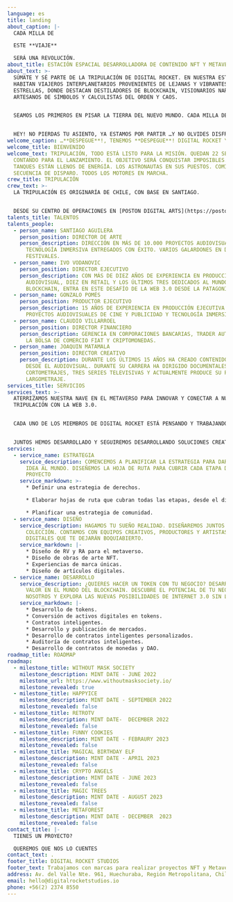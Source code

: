 ```yaml
---
language: es
title: landing
about_caption: |-
  CADA MILLA DE

  ESTE **VIAJE**

  SERÁ UNA REVOLUCIÓN.
about_title: ESTACIÓN ESPACIAL DESARROLLADORA DE CONTENIDO NFT Y METAVERSO
about_text: >-
  SÚMATE Y SÉ PARTE DE LA TRIPULACIÓN DE DIGITAL ROCKET. EN NUESTRA ESTACIÓN
  HABITAN VIAJEROS INTERPLANETARIOS PROVENIENTES DE LEJANAS Y VIBRANTES
  ESTRELLAS, DONDE DESTACAN DESTILADORES DE BLOCKCHAIN, VISIONARIOS NARRADORES,
  ARTESANOS DE SÍMBOLOS Y CALCULISTAS DEL ORDEN Y CAOS.


  SEAMOS LOS PRIMEROS EN PISAR LA TIERRA DEL NUEVO MUNDO. CADA MILLA DE ESTE VIAJE SERÁ UNA REVOLUCIÓN.


  HEY! NO PIERDAS TU ASIENTO, YA ESTAMOS POR PARTIR …Y NO OLVIDES DISFRUTAR DEL PAISAJE… ¿QUÉ DESEA TOMAR?
welcome_caption: …**DESPEGUE**!, TENEMOS **DESPEGUE**! DIGITAL ROCKET YA ESTÁ EN CIELO.
welcome_title: BIENVENIDO
welcome_text: TRIPULACIÓN, TODO ESTÁ LISTO PARA LA MISIÓN. QUEDAN 22 SEGUNDOS Y
  CONTANDO PARA EL LANZAMIENTO. EL OBJETIVO SERÁ CONQUISTAR IMPOSIBLES. LOS
  TANQUES ESTÁN LLENOS DE ENERGÍA. LOS ASTRONAUTAS EN SUS PUESTOS. COMIENZA LA
  SECUENCIA DE DISPARO. TODOS LOS MOTORES EN MARCHA.
crew_title: TRIPULACIÓN
crew_text: >-
  LA TRIPULACIÓN ES ORIGINARÍA DE CHILE, CON BASE EN SANTIAGO. 


  DESDE SU CENTRO DE OPERACIONES EN [POSTON DIGITAL ARTS](https://poston.cl/), HAN CONSTRUIDO EN 20 AÑOS DE HISTORIA UNA EMPRESA SÓLIDA EN EL MUNDO AUDIOVISUAL, TANTO EN PUBLICIDAD COMO EN CINE. HAN LIDERADO PROYECTOS PARA GRANDES MARCAS Y CLIENTES DE TODO EL MUNDO Y ACTUALMENTE ESTÁN LISTOS PARA LA NUEVA AVENTURA QUE SE PRESENTA, EMPRENDER RUMBO AL NUEVO MUNDO. ESE NUEVO MUNDO ESTÁ CONECTADO CON LOS INTERESES QUE TODA LA TRIPULACIÓN VIENE EXPLORANDO DESDE HACE MÁS DE CINCO AÑOS. UN ESPACIO DONDE EL BLOCKCHAIN ES NUESTRO EJE CENTRAL Y NUESTRA MOTIVACIÓN PARA CREAR Y DEJARSE LLEVAR POR LOS MUNDOS QUE PUEDEN VENIR.
talents_title: TALENTOS
talents_people:
  - person_name: SANTIAGO AGUILERA
    person_position: DIRECTOR DE ARTE
    person_description: DIRECCIÓN EN MÁS DE 10.000 PROYECTOS AUDIOVISUALES Y DE
      TECNOLOGÍA INMERSIVA ENTREGADOS CON ÉXITO. VARIOS GALARDONES EN DIVERSOS
      FESTIVALES.
  - person_name: IVO VODANOVIC
    person_position: DIRECTOR EJECUTIVO
    person_description: CON MÁS DE DIEZ AÑOS DE EXPERIENCIA EN PRODUCCIÓN
      AUDIOVISUAL, DIEZ EN RETAIL Y LOS ÚLTIMOS TRES DEDICADOS AL MUNDO
      BLOCKCHAIN, ENTRA EN ESTE DESAFÍO DE LA WEB 3.0 DESDE LA PATAGONIA.
  - person_name: GONZALO POMÉS
    person_position: PRODUCTOR EJECUTIVO
    person_description: 15 AÑOS DE EXPERIENCIA EN PRODUCCIÓN EJECUTIVA PARA
      PROYECTOS AUDIOVISUALES DE CINE Y PUBLICIDAD Y TECNOLOGÍA INMERSIVAS.
  - person_name: CLAUDIO VILLARROEL
    person_position: DIRECTOR FINANCIERO
    person_description: GERENCIA EN CORPORACIONES BANCARIAS, TRADER AUTODIDACTA DE
      LA BOLSA DE COMERCIO FIAT Y CRIPTOMONEDAS.
  - person_name: JOAQUIN MATAMALA
    person_position: DIRECTOR CREATIVO
    person_description: DURANTE LOS ÚLTIMOS 15 AÑOS HA CREADO CONTENIDO DIGITAL
      DESDE EL AUDIOVISUAL. DURANTE SU CARRERA HA DIRIGIDO DOCUMENTALES,
      CORTOMETRAJES, TRES SERIES TELEVISIVAS Y ACTUALMENTE PRODUCE SU PRIMER
      LARGOMETRAJE.
services_title: SERVICIOS
services_text: >-
  ATERRIZAMOS NUESTRA NAVE EN EL METAVERSO PARA INNOVAR Y CONECTAR A NUESTRA
  TRIPULACIÓN CON LA WEB 3.0.


  CADA UNO DE LOS MIEMBROS DE DIGITAL ROCKET ESTÁ PENSANDO Y TRABAJANDO EN EL BLOCKCHAIN Y LA WEB 3.0.


  JUNTOS HEMOS DESARROLLADO Y SEGUIREMOS DESARROLLANDO SOLUCIONES CREATIVAS PARA LOS RETOS DE ESTA NUEVA DIMENSIÓN.
services:
  - service_name: ESTRATEGIA
    service_description: COMENCEMOS A PLANIFICAR LA ESTRATEGIA PARA DAR A CONOCER SU
      IDEA AL MUNDO. DISEÑEMOS LA HOJA DE RUTA PARA CUBRIR CADA ETAPA DE TU
      PROYECTO
    service_markdown: >-
      * Definir una estrategia de derechos.

      * Elaborar hojas de ruta que cubran todas las etapas, desde el diseño hasta el lanzamiento.

      * Planificar una estrategia de comunidad.
  - service_name: DISEÑO
    service_description: HAGAMOS TU SUEÑO REALIDAD. DISEÑAREMOS JUNTOS TU PRÓXIMA
      COLECCIÓN. CONTAMOS CON EQUIPOS CREATIVOS, PRODUCTORES Y ARTISTAS
      DIGITALES QUE TE DEJARÁN BOQUIABIERTO.
    service_markdown: |-
      * Diseño de RV y RA para el metaverso.
      * Diseño de obras de arte NFT.
      * Experiencias de marca únicas.
      * Diseño de artículos digitales.
  - service_name: DESARROLLO
    service_description: ¿QUIERES HACER UN TOKEN CON TU NEGOCIO? DESARROLLAREMOS TU
      VALOR EN EL MUNDO DEL BLOCKCHAIN. DESCUBRE EL POTENCIAL DE TU NEGOCIO CON
      NOSOTROS Y EXPLORA LAS NUEVAS POSIBILIDADES DE INTERNET 3.0 SIN LÍMITES.
    service_markdown: |-
      * Desarrollo de tokens.
      * Conversión de activos digitales en tokens.
      * Contratos inteligentes.
      * Desarrollo y publicación de mercados.
      * Desarrollo de contratos inteligentes personalizados.
      * Auditoría de contratos inteligentes.
      * Desarrollo de contratos de monedas y DAO.
roadmap_title: ROADMAP
roadmap:
  - milestone_title: WITHOUT MASK SOCIETY
    milestone_description: MINT DATE - JUNE 2022
    milestone_url: https://www.withoutmasksociety.io/
    milestone_revealed: true
  - milestone_title: HAPPYICE
    milestone_description: MINT DATE - SEPTEMBER 2022
    milestone_revealed: false
  - milestone_title: RETROTV
    milestone_description: MINT DATE-  DECEMBER 2022
    milestone_revealed: false
  - milestone_title: FUNNY COOKIES
    milestone_description: MINT DATE - FEBRAURY 2023
    milestone_revealed: false
  - milestone_title: MAGICAL BIRTHDAY ELF
    milestone_description: MINT DATE - APRIL 2023
    milestone_revealed: false
  - milestone_title: CRYPTO ANGELS
    milestone_description: MINT DATE - JUNE 2023
    milestone_revealed: false
  - milestone_title: MAGIC TREES
    milestone_description: MINT DATE - AUGUST 2023
    milestone_revealed: false
  - milestone_title: METAFOREST
    milestone_description: MINT DATE - DECEMBER  2023
    milestone_revealed: false
contact_title: |-
  TIENES UN PROYECTO?

  QUEREMOS QUE NOS LO CUENTES
contact_text: .
footer_title: DIGITAL ROCKET STUDIOS
footer_text: Trabajamos con marcas para realizar proyectos NFT y Metaverso.
address: Av. del Valle Nte. 961, Huechuraba, Región Metropolitana, Chile
email: hello@digitalrocketstudios.io
phone: +56(2) 2374 8550
---
```

